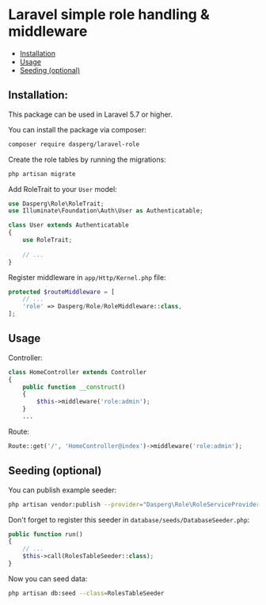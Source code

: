 # Laravel simple role handling & middleware

* [Installation](#installation) 
* [Usage](#usage)
* [Seeding (optional)](#seeding-(optional)) 

## Installation:
This package can be used in Laravel 5.7 or higher.

You can install the package via composer:
```bash
composer require dasperg/laravel-role
```

Create the role tables by running the migrations:
```bash
php artisan migrate
```

Add RoleTrait to your `User` model:
```php
use Dasperg\Role\RoleTrait;
use Illuminate\Foundation\Auth\User as Authenticatable;

class User extends Authenticatable
{
    use RoleTrait;
    
    // ...
}
```

Register middleware in `app/Http/Kernel.php` file:
```php
protected $routeMiddleware = [
    // ...
    'role' => Dasperg/Role/RoleMiddleware::class,
];
```


## Usage
Controller:
```php
class HomeController extends Controller
{
    public function __construct()
    {
        $this->middleware('role:admin');
    }
    ...
```
Route:
```php
Route::get('/', 'HomeController@index')->middleware('role:admin');
```

## Seeding (optional)
You can publish example seeder:
```bash
php artisan vendor:publish --provider="Dasperg\Role\RoleServiceProvider" --tag="seeds"
```

Don't forget to register this seeder in `database/seeds/DatabaseSeeder.php`:
```php
public function run()
{
    // ...
    $this->call(RolesTableSeeder::class);
}
```

Now you can seed data:
```bash
php artisan db:seed --class=RolesTableSeeder
```